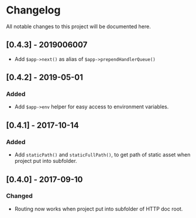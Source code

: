 # Changelog

All notable changes to this project will be documented here.

## [0.4.3] - 2019006007
- Add `$app->next()` as alias of `$app->prependHandlerQueue()`

## [0.4.2] - 2019-05-01

### Added
- Add `$app->env` helper for easy access to environment variables.

## [0.4.1] - 2017-10-14

### Added
- Add `staticPath()` and `staticFullPath()`, to get path of static asset when project put into subfolder.

## [0.4.0] - 2017-09-10

### Changed
- Routing now works when project put into subfolder of HTTP doc root.
